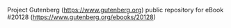 Project Gutenberg (https://www.gutenberg.org) public repository for eBook #20128 (https://www.gutenberg.org/ebooks/20128)
